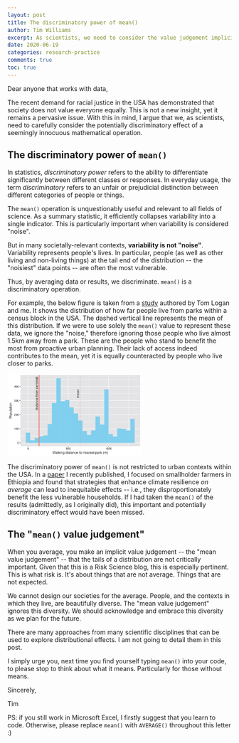 ```yaml
---
layout: post
title: The discriminatory power of mean()
author: Tim Williams
excerpt: As scientists, we need to consider the value judgement implicit when we average data or results.
date: 2020-06-19
categories: research-practice
comments: true
toc: true
---
```


Dear anyone that works with data,

The recent demand for racial justice in the USA has demonstrated that society does not value everyone equally.
This is not a new insight, yet it remains a pervasive issue.
With this in mind, I argue that we, as scientists, need to carefully consider the potentially discriminatory effect of a seemingly innocuous mathematical operation.

## The discriminatory power of `mean()`
In statistics, _discriminatory power_ refers to the ability to differentiate significantly between different classes or responses.
In everyday usage, the term _discriminatory_ refers to an unfair or prejudicial distinction between different categories of people or things.

The `mean()` operation is unquestionably useful and relevant to all fields of science.
As a summary statistic, it efficiently collapses variability into a single indicator.
This is particularly important when variability is considered "noise".

But in many societally-relevant contexts, **variability is not "noise"**.
Variability represents people's lives.
In particular, people (as well as other living and non-living things) at the tail end of the distribution -- the "noisiest" data points -- are often the most vulnerable.

Thus, by averaging data or results, we discriminate.
`mean()` is a discriminatory operation.

For example, the below figure is taken from a [study](http://dx.doi.org/10.1177/2399808317736528) authored by Tom Logan and me.
It shows the distribution of how far people live from parks within a census block in the USA.
The dashed vertical line represents the mean of this distribution.
If we were to use solely the `mean()` value to represent these data, we ignore the "noise," therefore ignoring those people who live almost 1.5km away from a park.
These are the people who stand to benefit the most from proactive urban planning.
Their lack of access indeed contributes to the mean, yet it is equally counteracted by people who live closer to parks.

<img class ="image" src="/assets/blog/2020-06-18-mean/city_access_distribution.png"  width = "60%">


The discriminatory power of `mean()` is not restricted to urban contexts within the USA.
In a [paper](http://dx.doi.org/10.1016/j.agsy.2020.102832) I recently published, I focused on smallholder farmers in Ethiopia and found that strategies that enhance climate resilience _on average_ can lead to inequitable effects -- i.e., they disproportionately benefit the less vulnerable households.
If I had taken the `mean()` of the results (admittedly, as I originally did), this important and potentially discriminatory effect would have been missed.



## The "`mean()` value judgement"
When you average, you make an implicit value judgement -- the "mean value judgement" -- that the tails of a distribution are not critically important.
Given that this is a Risk Science blog, this is especially pertinent.
This is what risk is.
It's about things that are not average.
Things that are not expected.

We cannot design our societies for the average.
People, and the contexts in which they live, are beautifully diverse.
The "mean value judgement" ignores this diversity.
We should acknowledge and embrace this diversity as we plan for the future.

There are many approaches from many scientific disciplines that can be used to explore distributional effects. I am not going to detail them in this post.

I simply urge you, next time you find yourself typing `mean()` into your code, to please stop to think about what it means.
Particularly for those without means.

Sincerely,

Tim

PS: if you still work in Microsoft Excel, I firstly suggest that you learn to code. Otherwise, please replace `mean()` with `AVERAGE()` throughout this letter :)
